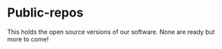 # Public-repos
This holds the open source versions of our software.
None are ready but more to come!
